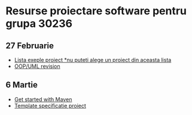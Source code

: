 # Resurse proiectare software pentru grupa 30236

## 27 Februarie
* [Lista exeple proiect \*nu puteti alege un proiect din aceasta lista](https://github.com/ps-ds-lab/2019-30236-ps-resources/blob/master/Resources/Project/Projects%20List%20examples.pdf)
* [OOP/UML revision](https://github.com/ps-ds-lab/2019-30236-ps-resources/blob/master/Resources/L1_Revision.pdf)

## 6 Martie
* [Get started with Maven](https://maven.apache.org/users/index.html)
* [Template specificatie proiect](https://github.com/ps-ds-lab/2019-30236-ps-resources/blob/master/Resources/Project/specification_template.md)
